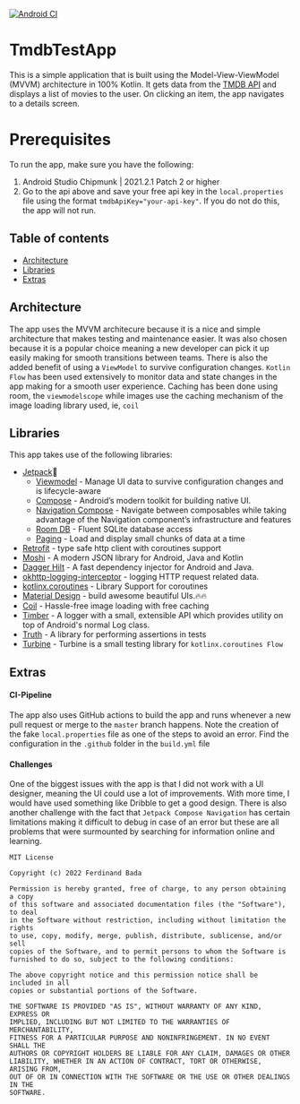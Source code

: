 [![Android CI](https://github.com/Fbada006/TmdbTestApp/actions/workflows/build.yml/badge.svg?branch=master)](https://github.com/Fbada006/TmdbTestApp/actions/workflows/build.yml)

# TmdbTestApp

This is a simple application that is built using the Model-View-ViewModel (MVVM) architecture in 100% Kotlin. It gets
data from the [TMDB API](https://www.themoviedb.org/documentation/api) and displays a list
of movies to the user. On clicking an item, the app navigates to a details screen.

# Prerequisites

To run the app, make sure you have the following:

1. Android Studio Chipmunk | 2021.2.1 Patch 2 or higher
2. Go to the api above and save your free api key in the `local.properties` file using the
   format `tmdbApiKey="your-api-key"`. If you do not do this, the app will not run.

## Table of contents

- [Architecture](#architecture)
- [Libraries](#libraries)
- [Extras](#extras)

## Architecture

The app uses the MVVM architecure because it is a nice and simple architecture that makes testing and maintenance
easier.
It was also chosen because it is a popular choice meaning a new developer can pick it up easily making for smooth
transitions between teams. There is also the added
benefit of using a `ViewModel` to survive configuration changes. `Kotlin Flow` has been used extensively to monitor data
and state changes in the app making for a smooth user experience. Caching has been done using room, the `viewmodelscope`
while images use the caching
mechanism of the image loading library used, ie, `coil`

## Libraries

This app takes use of the following libraries:

- [Jetpack](https://developer.android.com/jetpack)🚀
    - [Viewmodel](https://developer.android.com/topic/libraries/architecture/viewmodel) - Manage UI data to survive
      configuration changes and is lifecycle-aware
    - [Compose](https://developer.android.com/jetpack/compose) - Android’s modern toolkit for building native UI.
    - [Navigation Compose](https://developer.android.com/jetpack/compose/navigation) - Navigate between composables
      while taking advantage of the Navigation component’s infrastructure and features
    - [Room DB](https://developer.android.com/topic/libraries/architecture/room) - Fluent SQLite database access
    - [Paging](https://developer.android.com/topic/libraries/architecture/paging/v3-overview) - Load and display small
      chunks of
      data at a time
- [Retrofit](https://square.github.io/retrofit/) - type safe http client with coroutines support
- [Moshi](https://github.com/square/moshi) - A modern JSON library for Android, Java and Kotlin
- [Dagger Hilt](https://dagger.dev/hilt/) - A fast dependency injector for Android and Java.
- [okhttp-logging-interceptor](https://github.com/square/okhttp/blob/master/okhttp-logging-interceptor/README.md) -
  logging HTTP request related data.
- [kotlinx.coroutines](https://github.com/Kotlin/kotlinx.coroutines) - Library Support for coroutines
- [Material Design](https://material.io/develop/android/docs/getting-started/) - build awesome beautiful UIs.🔥🔥
- [Coil](https://coil-kt.github.io/coil/compose/) - Hassle-free image loading with free caching
- [Timber](https://github.com/JakeWharton/timber) - A logger with a small, extensible API which provides utility on top
  of Android's normal Log class.
- [Truth](https://truth.dev/) - A library for performing assertions in tests
- [Turbine](https://github.com/cashapp/turbine) - Turbine is a small testing library for `kotlinx.coroutines Flow`

## Extras

#### CI-Pipeline

The app also uses GitHub actions to build the app and runs whenever a new pull request or merge to the `master` branch happens.
Note the creation of the fake `local.properties` file as one of the steps to avoid an error. Find the configuration in the `.github` folder in the `build.yml` file

#### Challenges

One of the biggest issues with the app is that I did not work with a UI designer, meaning the UI could use a lot of improvements. With more time, I would have used something like
Dribble to get a good design. There is also another challenge with the fact that `Jetpack Compose Navigation` has certain limitations making it difficult to debug in case of an error but these
are all problems that were surmounted by searching for information online and learning. 


```
MIT License

Copyright (c) 2022 Ferdinand Bada

Permission is hereby granted, free of charge, to any person obtaining a copy
of this software and associated documentation files (the "Software"), to deal
in the Software without restriction, including without limitation the rights
to use, copy, modify, merge, publish, distribute, sublicense, and/or sell
copies of the Software, and to permit persons to whom the Software is
furnished to do so, subject to the following conditions:

The above copyright notice and this permission notice shall be included in all
copies or substantial portions of the Software.

THE SOFTWARE IS PROVIDED "AS IS", WITHOUT WARRANTY OF ANY KIND, EXPRESS OR
IMPLIED, INCLUDING BUT NOT LIMITED TO THE WARRANTIES OF MERCHANTABILITY,
FITNESS FOR A PARTICULAR PURPOSE AND NONINFRINGEMENT. IN NO EVENT SHALL THE
AUTHORS OR COPYRIGHT HOLDERS BE LIABLE FOR ANY CLAIM, DAMAGES OR OTHER
LIABILITY, WHETHER IN AN ACTION OF CONTRACT, TORT OR OTHERWISE, ARISING FROM,
OUT OF OR IN CONNECTION WITH THE SOFTWARE OR THE USE OR OTHER DEALINGS IN THE
SOFTWARE.
```